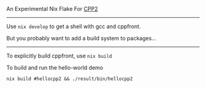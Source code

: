An Experimental Nix Flake For [CPP2](https://github.com/hsutter/cppfront)

---

Use `nix develop` to get a shell with gcc and cppfront.

But you probably want to add a build system to packages...

---

To explicitly build cppfront, use `nix build`

To build and run the hello-world demo
```
nix build #hellocpp2 && ./result/bin/hellocpp2
```
